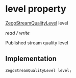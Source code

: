 


# level property







[ZegoStreamQualityLevel](../../zego_uikit_prebuilt_live_audio_room/ZegoStreamQualityLevel.md) level
  
_<span class="feature">read / write</span>_



<p>Published stream quality level</p>



## Implementation

```dart
ZegoStreamQualityLevel level;
```







